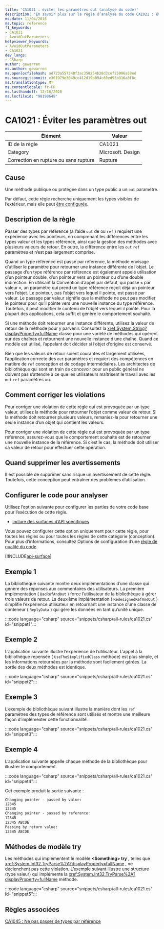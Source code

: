 ```yaml
---
title: 'CA1021 : éviter les paramètres out (analyse du code)'
description: 'En savoir plus sur la règle d’analyse du code CA1021 : éviter les paramètres out'
ms.date: 11/04/2016
ms.topic: reference
f1_keywords:
- CA1021
- AvoidOutParameters
helpviewer_keywords:
- AvoidOutParameters
- CA1021
dev_langs:
- CSharp
author: gewarren
ms.author: gewarren
ms.openlocfilehash: ad723a557348f3ac358254b28d3cef25996a59ed
ms.sourcegitcommit: e301979e3049ce412d19b094c60ed95b316a8f8c
ms.translationtype: MT
ms.contentlocale: fr-FR
ms.lasthandoff: 12/16/2020
ms.locfileid: "98190648"
---
```

# <a name="ca1021-avoid-out-parameters"></a>CA1021 : Éviter les paramètres out

| Élément                                     | Valeur            |
|------------------------------------------|------------------|
| ID de la règle                                   | CA1021           |
| Category                                 | Microsoft. Design |
| Correction en rupture ou sans rupture | Rupture         |

## <a name="cause"></a>Cause

Une méthode publique ou protégée dans un type public a un `out` paramètre.

Par défaut, cette règle recherche uniquement les types visibles de l’extérieur, mais elle peut [être configurée](#configure-code-to-analyze).

## <a name="rule-description"></a>Description de la règle

Passer des types par référence (à l’aide `out` de ou `ref` ) requiert une expérience avec les pointeurs, en comprenant les différences entre les types valeur et les types référence, ainsi que la gestion des méthodes avec plusieurs valeurs de retour. En outre, la différence entre les `out` `ref` paramètres et n’est pas largement comprise.

Quand un type référence est passé par référence, la méthode envisage d’utiliser le paramètre pour retourner une instance différente de l’objet. Le passage d’un type référence par référence est également appelé utilisation d’un pointeur double, d’un pointeur vers un pointeur ou d’une double indirection. En utilisant la Convention d’appel par défaut, qui passe « par valeur », un paramètre qui prend un type référence reçoit déjà un pointeur vers l’objet. Le pointeur, pas l’objet vers lequel il pointe, est passé par valeur. Le passage par valeur signifie que la méthode ne peut pas modifier le pointeur pour qu’il pointe vers une nouvelle instance du type référence. Toutefois, il peut modifier le contenu de l’objet vers lequel il pointe. Pour la plupart des applications, cela suffit et génère le comportement souhaité.

Si une méthode doit retourner une instance différente, utilisez la valeur de retour de la méthode pour y parvenir. Consultez la <xref:System.String?displayProperty=fullName> classe pour une variété de méthodes qui opèrent sur des chaînes et retournent une nouvelle instance d’une chaîne. Quand ce modèle est utilisé, l’appelant doit décider si l’objet d’origine est conservé.

Bien que les valeurs de retour soient courantes et largement utilisées, l’application correcte des `out` paramètres et requiert des compétences en matière de `ref` conception et de codage intermédiaires. Les architectes de bibliothèque qui sont en train de concevoir pour un public général ne doivent pas s’attendre à ce que les utilisateurs maîtrisent le travail avec les `out` `ref` paramètres ou.

## <a name="how-to-fix-violations"></a>Comment corriger les violations

Pour corriger une violation de cette règle qui est provoquée par un type valeur, utilisez la méthode pour retourner l’objet comme valeur de retour. Si la méthode doit retourner plusieurs valeurs, remaniez-la pour retourner une seule instance d’un objet qui contient les valeurs.

Pour corriger une violation de cette règle qui est provoquée par un type référence, assurez-vous que le comportement souhaité est de retourner une nouvelle instance de la référence. Si c’est le cas, la méthode doit utiliser sa valeur de retour pour effectuer cette opération.

## <a name="when-to-suppress-warnings"></a>Quand supprimer les avertissements

Il est possible de supprimer sans risque un avertissement de cette règle. Toutefois, cette conception peut entraîner des problèmes d’utilisation.

## <a name="configure-code-to-analyze"></a>Configurer le code pour analyser

Utilisez l’option suivante pour configurer les parties de votre code base pour l’exécution de cette règle.

- [Inclure des surfaces d’API spécifiques](#include-specific-api-surfaces)

Vous pouvez configurer cette option uniquement pour cette règle, pour toutes les règles ou pour toutes les règles de cette catégorie (conception). Pour plus d’informations, consultez Options de configuration d’une [règle de qualité du code](../code-quality-rule-options.md).

[!INCLUDE[api-surface](~/includes/code-analysis/api-surface.md)]

## <a name="example-1"></a>Exemple 1

La bibliothèque suivante montre deux implémentations d’une classe qui génère des réponses aux commentaires des utilisateurs. La première implémentation ( `BadRefAndOut` ) force l’utilisateur de la bibliothèque à gérer trois valeurs de retour. La deuxième implémentation ( `RedesignedRefAndOut` ) simplifie l’expérience utilisateur en retournant une instance d’une classe de conteneur ( `ReplyData` ) qui gère les données en tant qu’unité unique.

:::code language="csharp" source="snippets/csharp/all-rules/ca1021.cs" id="snippet1":::

## <a name="example-2"></a>Exemple 2

L’application suivante illustre l’expérience de l’utilisateur. L’appel à la bibliothèque repensée ( `UseTheSimplifiedClass` méthode) est plus simple, et les informations retournées par la méthode sont facilement gérées. La sortie des deux méthodes est identique.

:::code language="csharp" source="snippets/csharp/all-rules/ca1021.cs" id="snippet2":::

## <a name="example-3"></a>Exemple 3

L’exemple de bibliothèque suivant illustre la manière dont les `ref` paramètres des types de référence sont utilisés et montre une meilleure façon d’implémenter cette fonctionnalité.

:::code language="csharp" source="snippets/csharp/all-rules/ca1021.cs" id="snippet3":::

## <a name="example-4"></a>Exemple 4

L’application suivante appelle chaque méthode de la bibliothèque pour illustrer le comportement.

:::code language="csharp" source="snippets/csharp/all-rules/ca1021.cs" id="snippet4":::

Cet exemple produit la sortie suivante :

```txt
Changing pointer - passed by value:
12345
12345
Changing pointer - passed by reference:
12345
12345 ABCDE
Passing by return value:
12345 ABCDE
```

## <a name="try-pattern-methods"></a>Méthodes de modèle try

Les méthodes qui implémentent le modèle **\<Something> try** , telles que <xref:System.Int32.TryParse%2A?displayProperty=fullName> , ne déclenchent pas cette violation. L’exemple suivant illustre une structure (type valeur) qui implémente la <xref:System.Int32.TryParse%2A?displayProperty=fullName> méthode.

:::code language="csharp" source="snippets/csharp/all-rules/ca1021.cs" id="snippet5":::

## <a name="related-rules"></a>Règles associées

[CA1045 : Ne pas passer de types par référence](ca1045.md)
